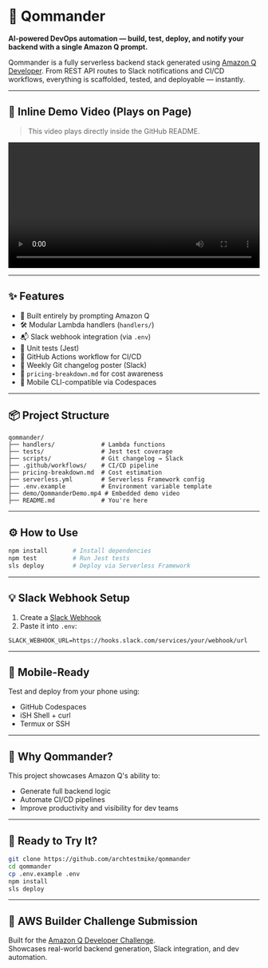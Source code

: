 # 🚀 Qommander

**AI-powered DevOps automation — build, test, deploy, and notify your backend with a single Amazon Q prompt.**

Qommander is a fully serverless backend stack generated using [Amazon Q Developer](https://aws.amazon.com/q/developer/). From REST API routes to Slack notifications and CI/CD workflows, everything is scaffolded, tested, and deployable — instantly.

---

## 🎥 Inline Demo Video (Plays on Page)

> This video plays directly inside the GitHub README.

<video width="100%" controls>
  <source src="demo/QommanderDemo_FIXED_for_GitHub.mp4" type="video/mp4">
  Your browser does not support the video tag.
</video>




---

## ✨ Features

- 🧠 Built entirely by prompting Amazon Q
- 🛠️ Modular Lambda handlers (`handlers/`)
- 📬 Slack webhook integration (via `.env`)
- 🧪 Unit tests (Jest)
- 🔁 GitHub Actions workflow for CI/CD
- 📝 Weekly Git changelog poster (Slack)
- 💸 `pricing-breakdown.md` for cost awareness
- 📱 Mobile CLI-compatible via Codespaces

---

## 📦 Project Structure

```
qommander/
├── handlers/             # Lambda functions
├── tests/                # Jest test coverage
├── scripts/              # Git changelog → Slack
├── .github/workflows/    # CI/CD pipeline
├── pricing-breakdown.md  # Cost estimation
├── serverless.yml        # Serverless Framework config
├── .env.example          # Environment variable template
├── demo/QommanderDemo.mp4 # Embedded demo video
├── README.md             # You're here
```

---

## ⚙️ How to Use

```bash
npm install       # Install dependencies
npm test          # Run Jest tests
sls deploy        # Deploy via Serverless Framework
```

---

## 💡 Slack Webhook Setup

1. Create a [Slack Webhook](https://api.slack.com/messaging/webhooks)
2. Paste it into `.env`:

```env
SLACK_WEBHOOK_URL=https://hooks.slack.com/services/your/webhook/url
```

---

## 📱 Mobile-Ready

Test and deploy from your phone using:
- GitHub Codespaces
- iSH Shell + curl
- Termux or SSH

---

## 🧠 Why Qommander?

This project showcases Amazon Q's ability to:
- Generate full backend logic
- Automate CI/CD pipelines
- Improve productivity and visibility for dev teams

---

## 🏁 Ready to Try It?

```bash
git clone https://github.com/archtestmike/qommander
cd qommander
cp .env.example .env
npm install
sls deploy
```

---

## 📣 AWS Builder Challenge Submission

Built for the [Amazon Q Developer Challenge](https://builder.aws.com).  
Showcases real-world backend generation, Slack integration, and dev automation.
